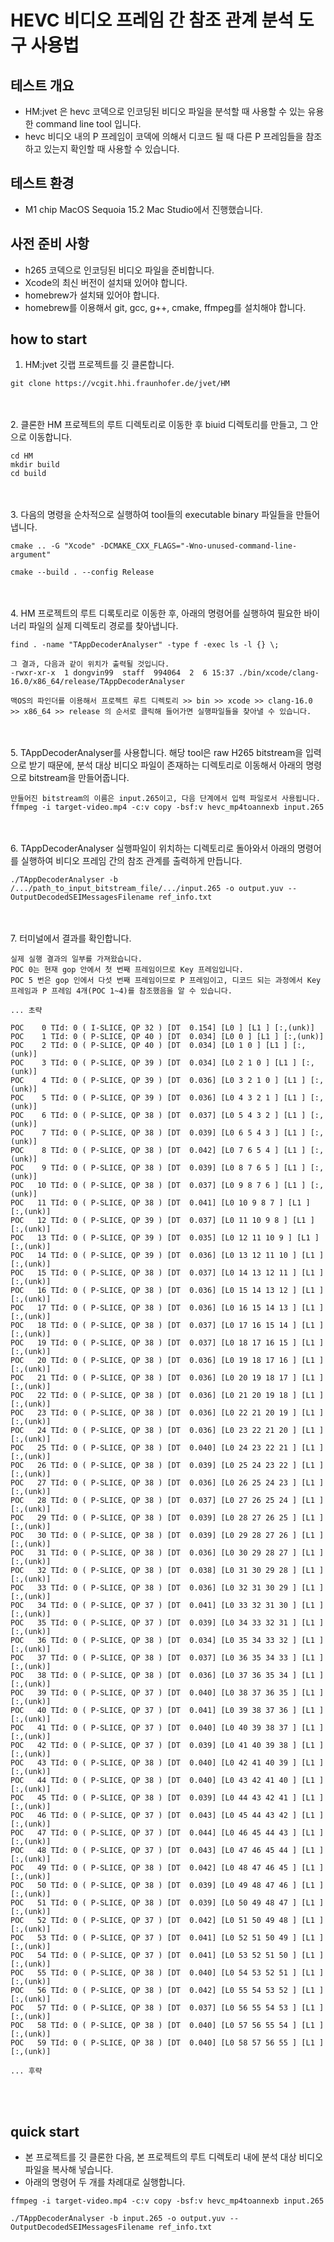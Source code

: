 # HEVC 비디오 프레임 간 참조 관계 분석 도구 사용법

## 테스트 개요
- HM:jvet 은 hevc 코덱으로 인코딩된 비디오 파일을 분석할 때 사용할 수 있는 유용한 command line tool 입니다.
- hevc 비디오 내의 P 프레임이 코덱에 의해서 디코드 될 때 다른 P 프레임들을 참조하고 있는지 확인할 때 사용할 수 있습니다.

## 테스트 환경
- M1 chip MacOS Sequoia 15.2 Mac Studio에서 진행했습니다.

## 사전 준비 사항
- h265 코덱으로 인코딩된 비디오 파일을 준비합니다.
- Xcode의 최신 버전이 설치돼 있어야 합니다.
- homebrew가 설치돼 있어야 합니다.
- homebrew를 이용해서 git, gcc, g++, cmake, ffmpeg를 설치해야 합니다.

## how to start
1. HM:jvet 깃랩 프로젝트를 깃 클론합니다.
```shell
git clone https://vcgit.hhi.fraunhofer.de/jvet/HM
```
<br><br/>
2. 클론한 HM 프로젝트의 루트 디렉토리로 이동한 후 biuid 디렉토리를 만들고, 그 안으로 이동합니다.
```shell
cd HM
mkdir build
cd build
```
<br><br/>
3. 다음의 명령을 순차적으로 실행하여 tool들의 executable binary 파일들을 만들어냅니다.
```shell
cmake .. -G "Xcode" -DCMAKE_CXX_FLAGS="-Wno-unused-command-line-argument"

cmake --build . --config Release
```
<br><br/>
4. HM 프로젝트의 루트 디록토리로 이동한 후, 아래의 명령어를 실행하여 필요한 바이너리 파일의 실제 디렉토리 경로를 찾아냅니다.
```shell
find . -name "TAppDecoderAnalyser" -type f -exec ls -l {} \;

그 결과, 다음과 같이 위치가 출력될 것입니다.
-rwxr-xr-x  1 dongvin99  staff  994064  2  6 15:37 ./bin/xcode/clang-16.0/x86_64/release/TAppDecoderAnalyser

맥OS의 파인더를 이용해서 프로젝트 루트 디렉토리 >> bin >> xcode >> clang-16.0 >> x86_64 >> release 의 순서로 클릭해 들어가면 실행파일들을 찾아낼 수 있습니다.
```
<br><br/>
5. TAppDecoderAnalyser를 사용합니다. 해당 tool은 raw H265 bitstream을 입력으로 받기 때문에, 분석 대상 비디오 파일이 존재하는 디렉토리로 이동해서 아래의 명령으로 bitstream을 만들어줍니다.
```shell
만들어진 bitstream의 이름은 input.265이고, 다음 단계에서 입력 파일로서 사용됩니다.
ffmpeg -i target-video.mp4 -c:v copy -bsf:v hevc_mp4toannexb input.265
```
<br><br/>
6. TAppDecoderAnalyser 실행파일이 위치하는 디렉토리로 돌아와서 아래의 명령어를 실행하여 비디오 프레임 간의 참조 관계를 출력하게 만듭니다.
```shell
./TAppDecoderAnalyser -b /.../path_to_input_bitstream_file/.../input.265 -o output.yuv --OutputDecodedSEIMessagesFilename ref_info.txt
```
<br><br/>
7. 터미널에서 결과를 확인합니다.
```text
실제 실행 결과의 일부를 가져왔습니다.
POC 0는 현재 gop 안에서 첫 번째 프레임이므로 Key 프레임입니다.
POC 5 번은 gop 인에서 다섯 번째 프레임이므로 P 프레임이고, 디코드 되는 과정에서 Key 프레임과 P 프레임 4개(POC 1~4)를 참조했음을 알 수 있습니다.

... 초략

POC    0 TId: 0 ( I-SLICE, QP 32 ) [DT  0.154] [L0 ] [L1 ] [:,(unk)] 
POC    1 TId: 0 ( P-SLICE, QP 40 ) [DT  0.034] [L0 0 ] [L1 ] [:,(unk)] 
POC    2 TId: 0 ( P-SLICE, QP 40 ) [DT  0.034] [L0 1 0 ] [L1 ] [:,(unk)] 
POC    3 TId: 0 ( P-SLICE, QP 39 ) [DT  0.034] [L0 2 1 0 ] [L1 ] [:,(unk)] 
POC    4 TId: 0 ( P-SLICE, QP 39 ) [DT  0.036] [L0 3 2 1 0 ] [L1 ] [:,(unk)] 
POC    5 TId: 0 ( P-SLICE, QP 39 ) [DT  0.036] [L0 4 3 2 1 ] [L1 ] [:,(unk)]
POC    6 TId: 0 ( P-SLICE, QP 38 ) [DT  0.037] [L0 5 4 3 2 ] [L1 ] [:,(unk)] 
POC    7 TId: 0 ( P-SLICE, QP 38 ) [DT  0.039] [L0 6 5 4 3 ] [L1 ] [:,(unk)] 
POC    8 TId: 0 ( P-SLICE, QP 38 ) [DT  0.042] [L0 7 6 5 4 ] [L1 ] [:,(unk)] 
POC    9 TId: 0 ( P-SLICE, QP 38 ) [DT  0.039] [L0 8 7 6 5 ] [L1 ] [:,(unk)] 
POC   10 TId: 0 ( P-SLICE, QP 38 ) [DT  0.037] [L0 9 8 7 6 ] [L1 ] [:,(unk)] 
POC   11 TId: 0 ( P-SLICE, QP 38 ) [DT  0.041] [L0 10 9 8 7 ] [L1 ] [:,(unk)] 
POC   12 TId: 0 ( P-SLICE, QP 39 ) [DT  0.037] [L0 11 10 9 8 ] [L1 ] [:,(unk)] 
POC   13 TId: 0 ( P-SLICE, QP 39 ) [DT  0.035] [L0 12 11 10 9 ] [L1 ] [:,(unk)] 
POC   14 TId: 0 ( P-SLICE, QP 39 ) [DT  0.036] [L0 13 12 11 10 ] [L1 ] [:,(unk)] 
POC   15 TId: 0 ( P-SLICE, QP 38 ) [DT  0.037] [L0 14 13 12 11 ] [L1 ] [:,(unk)] 
POC   16 TId: 0 ( P-SLICE, QP 38 ) [DT  0.036] [L0 15 14 13 12 ] [L1 ] [:,(unk)] 
POC   17 TId: 0 ( P-SLICE, QP 38 ) [DT  0.036] [L0 16 15 14 13 ] [L1 ] [:,(unk)] 
POC   18 TId: 0 ( P-SLICE, QP 38 ) [DT  0.037] [L0 17 16 15 14 ] [L1 ] [:,(unk)] 
POC   19 TId: 0 ( P-SLICE, QP 38 ) [DT  0.037] [L0 18 17 16 15 ] [L1 ] [:,(unk)] 
POC   20 TId: 0 ( P-SLICE, QP 38 ) [DT  0.036] [L0 19 18 17 16 ] [L1 ] [:,(unk)] 
POC   21 TId: 0 ( P-SLICE, QP 38 ) [DT  0.036] [L0 20 19 18 17 ] [L1 ] [:,(unk)] 
POC   22 TId: 0 ( P-SLICE, QP 38 ) [DT  0.036] [L0 21 20 19 18 ] [L1 ] [:,(unk)] 
POC   23 TId: 0 ( P-SLICE, QP 38 ) [DT  0.036] [L0 22 21 20 19 ] [L1 ] [:,(unk)] 
POC   24 TId: 0 ( P-SLICE, QP 38 ) [DT  0.036] [L0 23 22 21 20 ] [L1 ] [:,(unk)] 
POC   25 TId: 0 ( P-SLICE, QP 38 ) [DT  0.040] [L0 24 23 22 21 ] [L1 ] [:,(unk)] 
POC   26 TId: 0 ( P-SLICE, QP 38 ) [DT  0.039] [L0 25 24 23 22 ] [L1 ] [:,(unk)] 
POC   27 TId: 0 ( P-SLICE, QP 38 ) [DT  0.036] [L0 26 25 24 23 ] [L1 ] [:,(unk)] 
POC   28 TId: 0 ( P-SLICE, QP 38 ) [DT  0.037] [L0 27 26 25 24 ] [L1 ] [:,(unk)] 
POC   29 TId: 0 ( P-SLICE, QP 38 ) [DT  0.039] [L0 28 27 26 25 ] [L1 ] [:,(unk)] 
POC   30 TId: 0 ( P-SLICE, QP 38 ) [DT  0.039] [L0 29 28 27 26 ] [L1 ] [:,(unk)] 
POC   31 TId: 0 ( P-SLICE, QP 38 ) [DT  0.036] [L0 30 29 28 27 ] [L1 ] [:,(unk)] 
POC   32 TId: 0 ( P-SLICE, QP 38 ) [DT  0.038] [L0 31 30 29 28 ] [L1 ] [:,(unk)] 
POC   33 TId: 0 ( P-SLICE, QP 38 ) [DT  0.036] [L0 32 31 30 29 ] [L1 ] [:,(unk)] 
POC   34 TId: 0 ( P-SLICE, QP 37 ) [DT  0.041] [L0 33 32 31 30 ] [L1 ] [:,(unk)] 
POC   35 TId: 0 ( P-SLICE, QP 37 ) [DT  0.039] [L0 34 33 32 31 ] [L1 ] [:,(unk)] 
POC   36 TId: 0 ( P-SLICE, QP 38 ) [DT  0.034] [L0 35 34 33 32 ] [L1 ] [:,(unk)] 
POC   37 TId: 0 ( P-SLICE, QP 38 ) [DT  0.037] [L0 36 35 34 33 ] [L1 ] [:,(unk)] 
POC   38 TId: 0 ( P-SLICE, QP 38 ) [DT  0.036] [L0 37 36 35 34 ] [L1 ] [:,(unk)] 
POC   39 TId: 0 ( P-SLICE, QP 37 ) [DT  0.040] [L0 38 37 36 35 ] [L1 ] [:,(unk)] 
POC   40 TId: 0 ( P-SLICE, QP 37 ) [DT  0.041] [L0 39 38 37 36 ] [L1 ] [:,(unk)] 
POC   41 TId: 0 ( P-SLICE, QP 37 ) [DT  0.040] [L0 40 39 38 37 ] [L1 ] [:,(unk)] 
POC   42 TId: 0 ( P-SLICE, QP 37 ) [DT  0.039] [L0 41 40 39 38 ] [L1 ] [:,(unk)] 
POC   43 TId: 0 ( P-SLICE, QP 38 ) [DT  0.040] [L0 42 41 40 39 ] [L1 ] [:,(unk)] 
POC   44 TId: 0 ( P-SLICE, QP 38 ) [DT  0.040] [L0 43 42 41 40 ] [L1 ] [:,(unk)] 
POC   45 TId: 0 ( P-SLICE, QP 38 ) [DT  0.039] [L0 44 43 42 41 ] [L1 ] [:,(unk)] 
POC   46 TId: 0 ( P-SLICE, QP 37 ) [DT  0.043] [L0 45 44 43 42 ] [L1 ] [:,(unk)] 
POC   47 TId: 0 ( P-SLICE, QP 37 ) [DT  0.044] [L0 46 45 44 43 ] [L1 ] [:,(unk)] 
POC   48 TId: 0 ( P-SLICE, QP 37 ) [DT  0.043] [L0 47 46 45 44 ] [L1 ] [:,(unk)] 
POC   49 TId: 0 ( P-SLICE, QP 38 ) [DT  0.042] [L0 48 47 46 45 ] [L1 ] [:,(unk)] 
POC   50 TId: 0 ( P-SLICE, QP 38 ) [DT  0.039] [L0 49 48 47 46 ] [L1 ] [:,(unk)] 
POC   51 TId: 0 ( P-SLICE, QP 38 ) [DT  0.039] [L0 50 49 48 47 ] [L1 ] [:,(unk)] 
POC   52 TId: 0 ( P-SLICE, QP 37 ) [DT  0.042] [L0 51 50 49 48 ] [L1 ] [:,(unk)] 
POC   53 TId: 0 ( P-SLICE, QP 37 ) [DT  0.041] [L0 52 51 50 49 ] [L1 ] [:,(unk)] 
POC   54 TId: 0 ( P-SLICE, QP 37 ) [DT  0.041] [L0 53 52 51 50 ] [L1 ] [:,(unk)] 
POC   55 TId: 0 ( P-SLICE, QP 38 ) [DT  0.040] [L0 54 53 52 51 ] [L1 ] [:,(unk)] 
POC   56 TId: 0 ( P-SLICE, QP 38 ) [DT  0.042] [L0 55 54 53 52 ] [L1 ] [:,(unk)] 
POC   57 TId: 0 ( P-SLICE, QP 38 ) [DT  0.037] [L0 56 55 54 53 ] [L1 ] [:,(unk)] 
POC   58 TId: 0 ( P-SLICE, QP 38 ) [DT  0.040] [L0 57 56 55 54 ] [L1 ] [:,(unk)] 
POC   59 TId: 0 ( P-SLICE, QP 38 ) [DT  0.040] [L0 58 57 56 55 ] [L1 ] [:,(unk)]

... 후략
```
<br><br/>

## quick start
- 본 프로젝트를 깃 클론한 다음, 본 프로젝트의 루트 디렉토리 내에 분석 대상 비디오 파일을 복사해 넣습니다.
- 아래의 명령어 두 개를 차례대로 실행합니다.
```text
ffmpeg -i target-video.mp4 -c:v copy -bsf:v hevc_mp4toannexb input.265

./TAppDecoderAnalyser -b input.265 -o output.yuv --OutputDecodedSEIMessagesFilename ref_info.txt
```